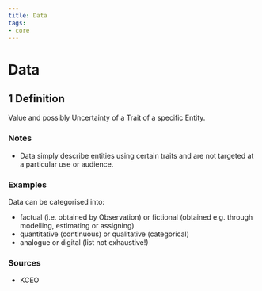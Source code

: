 ```yaml
---
title: Data
tags:
- core
---
```


# Data

## 1 Definition

Value and possibly Uncertainty of a Trait of a specific Entity.

### Notes 
- Data simply describe entities using certain traits and are not targeted at a particular use or audience.

### Examples 
Data can be categorised into:
- factual (i.e. obtained by Observation) or fictional (obtained e.g. through modelling, estimating or assigning)
- quantitative (continuous) or qualitative (categorical)
- analogue or digital
(list not exhaustive!)
### Sources
- KCEO
